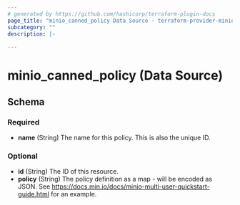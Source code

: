 ```yaml
---
# generated by https://github.com/hashicorp/terraform-plugin-docs
page_title: "minio_canned_policy Data Source - terraform-provider-minio"
subcategory: ""
description: |-
  
---
```


# minio_canned_policy (Data Source)





<!-- schema generated by tfplugindocs -->
## Schema

### Required

- **name** (String) The name for this policy. This is also the unique ID.

### Optional

- **id** (String) The ID of this resource.
- **policy** (String) The policy definition as a map - will be encoded as JSON. See https://docs.min.io/docs/minio-multi-user-quickstart-guide.html for an example.


